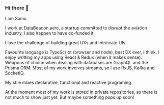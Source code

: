 ### Hi there 👋

I am Samu. 

I work at DataBeacon.aero, a startup committed to disrupt the aviation industry, I also happen to have co-funded it.

I love the challenge of building great UXs and intrincate UIs.

Favourite language is TypeScript (browser and node), best DX ever, I think. 
I enjoy writting my apps using React & Redux (when it makes sense). 
Weapons of choice when dealing with databases are GraphQL and the Prisma ORM.
Most of my work involves streams, so I use RxJS, Kafka and SocketIO.

My stile mixes declarative, functional and reactive programing.

At the moment most of my work is stored in private repositories, so there is not much to show just yet. But maybe something pops up soon!
